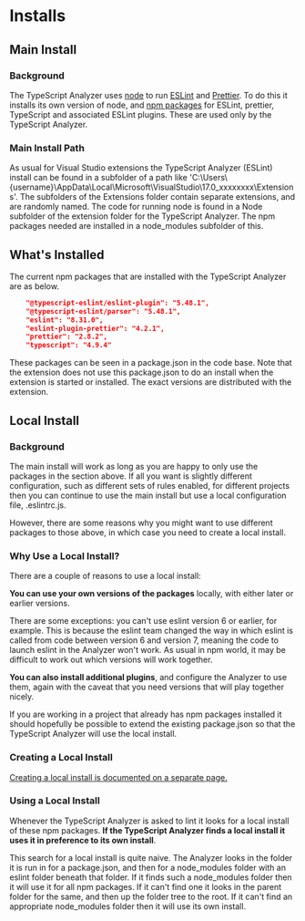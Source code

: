 ﻿# Installs

## Main Install

### Background

The TypeScript Analyzer uses [node](https://nodejs.org/en/) to run [ESLint](https://eslint.org/) and [Prettier](https://prettier.io/).  To do this it installs its own version of node, and [npm packages](https://docs.npmjs.com/about-packages-and-modules) for ESLint, prettier, TypeScript and associated ESLint plugins.  These are used only by the TypeScript Analyzer.

### Main Install Path

As usual for Visual Studio extensions the TypeScript Analyzer (ESLint) install can be found in a subfolder of a path like 'C:\Users\\{username\}\AppData\Local\Microsoft\VisualStudio\17.0_xxxxxxxx\Extensions'.  The subfolders of the Extensions folder contain separate extensions, and are randomly named.  The code for running node is found in a Node subfolder of the extension folder for the TypeScript Analyzer.  The npm packages needed are installed in a node_modules subfolder of this.

## What's Installed

The current npm packages that are installed with the TypeScript Analyzer are as below.

```json
    "@typescript-eslint/eslint-plugin": "5.48.1",
    "@typescript-eslint/parser": "5.48.1",
    "eslint": "8.31.0",
    "eslint-plugin-prettier": "4.2.1",
    "prettier": "2.8.2",
    "typescript": "4.9.4"
```

These packages can be seen in a package.json in the code base.  Note that the extension does not use this package.json to do an install when the extension is started or installed.  The exact versions are distributed with the extension.

## <a name="localinstall"></a>Local Install

### Background

The main install will work as long as you are happy to only use the packages in the section above.  If all you want is slightly different configuration, such as different sets of rules enabled, for different projects then you can continue to use the main install but use a local configuration file, .eslintrc.js.

However, there are some reasons why you might want to use different packages to those above, in which case you need to create a local install.

### Why Use a Local Install?

There are a couple of reasons to use a local install:

**You can use your own versions of the packages** locally, with either later or earlier versions.  

There are some exceptions: you can't use eslint version 6 or earlier, for example.  This is because the eslint team changed the way in which eslint is called from code between version 6 and version 7, meaning the code to launch eslint in the Analyzer won't work.  As usual in npm world, it may be difficult to work out which versions will work together.

**You can also install additional plugins**, and configure the Analyzer to use them, again with the caveat that you need versions that will play together nicely.

If you are working in a project that already has npm packages installed it should hopefully be possible to extend the existing package.json so that the TypeScript Analyzer will use the local install.

### Creating a Local Install

[Creating a local install is documented on a separate page.](creatinglocalinstall.md)

### Using a Local Install

Whenever the TypeScript Analyzer is asked to lint it looks for a local install of these npm packages. **If the TypeScript Analyzer finds a local install it uses it in preference to its own install**.  

This search for a local install is quite naive.  The Analyzer looks in the folder it is run in for a package.json, and then for a node_modules folder with an eslint folder beneath that folder.  If it finds such a node_modules folder then it will use it for all npm packages.  If it can't find one it looks in the parent folder for the same, and then up the folder tree to the root.  If it can't find an appropriate node_modules folder then it will use its own install.
